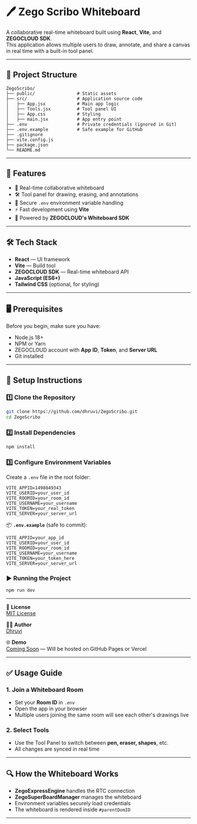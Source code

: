 # 🖊️ Zego Scribo Whiteboard

A collaborative real-time whiteboard built using **React**, **Vite**, and **ZEGOCLOUD SDK**.  
This application allows multiple users to draw, annotate, and share a canvas in real time with a built-in tool panel.

---

## 📁 Project Structure
```
ZegoScribo/
├── public/                # Static assets
├── src/                   # Application source code
│   ├── App.jsx            # Main app logic
│   ├── Tools.jsx          # Tool panel UI
│   ├── App.css            # Styling
│   ├── main.jsx           # App entry point
├── .env                   # Private credentials (ignored in Git)
├── .env.example           # Safe example for GitHub
├── .gitignore
├── vite.config.js
├── package.json
└── README.md
```

---

## 🚀 Features
- 🎨 Real-time collaborative whiteboard
- 🛠 Tool panel for drawing, erasing, and annotations
- 🔑 Secure `.env` environment variable handling
- ⚡ Fast development using **Vite**
- 📡 Powered by **ZEGOCLOUD's Whiteboard SDK**

---

## 🛠️ Tech Stack
- **React** — UI framework
- **Vite** — Build tool
- **ZEGOCLOUD SDK** — Real-time whiteboard API
- **JavaScript (ES6+)**
- **Tailwind CSS** (optional, for styling)

---

## 🖥️ Prerequisites
Before you begin, make sure you have:
- Node.js 18+
- NPM or Yarn
- ZEGOCLOUD account with **App ID**, **Token**, and **Server URL**
- Git installed

---

## 🧾 Setup Instructions

### 1️⃣ Clone the Repository
```bash
git clone https://github.com/dhruvi/ZegoScribo.git
cd ZegoScribo
```

### 2️⃣ Install Dependencies
```bash
npm install
```

### 3️⃣ Configure Environment Variables
Create a `.env` file in the root folder:
```env
VITE_APPID=1498849343
VITE_USERID=your_user_id
VITE_ROOMID=your_room_id
VITE_USERNAME=your_username
VITE_TOKEN=your_real_token
VITE_SERVER=your_server_url
```

📦 **`.env.example`** (safe to commit):
```env
VITE_APPID=your_app_id
VITE_USERID=your_user_id
VITE_ROOMID=your_room_id
VITE_USERNAME=your_username
VITE_TOKEN=your_token_here
VITE_SERVER=your_server_url
```

### ▶️ Running the Project
```bash
npm run dev
```

---

📜 **License**  
[MIT License](LICENSE)

🙋‍♂️ **Author**  
[Dhruvi](https://github.com/dhruvi)

🌐 **Demo**  
[Coming Soon](https://dhruvi.github.io/ZegoScribo) — Will be hosted on GitHub Pages or Vercel

---

## ✅ Usage Guide

### 1. Join a Whiteboard Room
- Set your **Room ID** in `.env`
- Open the app in your browser
- Multiple users joining the same room will see each other's drawings live

### 2. Select Tools
- Use the Tool Panel to switch between **pen, eraser, shapes**, etc.
- All changes are synced in real time

---

## 🔍 How the Whiteboard Works
- **ZegoExpressEngine** handles the RTC connection
- **ZegoSuperBoardManager** manages the whiteboard
- Environment variables securely load credentials
- The whiteboard is rendered inside `#parentDomID`

---
